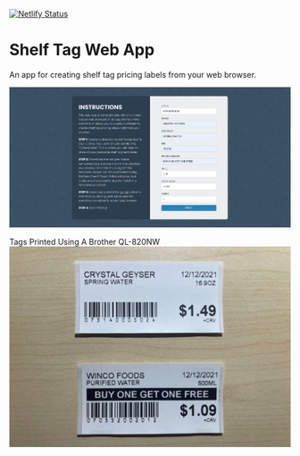 [![Netlify Status](https://api.netlify.com/api/v1/badges/3bd1e3a7-ccfc-45eb-86d3-451c7470e4b3/deploy-status)](https://app.netlify.com/sites/shelf-tag/deploys)

# Shelf Tag Web App
An app for creating shelf tag pricing labels from your web browser.

![ScreenShot](./.github/assets/app.png)

Tags Printed Using A Brother QL-820NW
![ScreenShot](./.github/assets/tags.png)